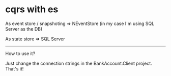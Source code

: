 # cqrs with es

As event store / snapshoting => NEventStore (in my case I'm using SQL Server as the DB)

As state store => SQL Server

-------------------------------------------------------------------------------------------

How to use it?

Just change the connection strings in the BankAccount.Client project. That's it!
